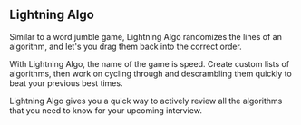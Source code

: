 ## Lightning Algo

Similar to a word jumble game, Lightning Algo randomizes the lines of an algorithm, and let's you drag them back into the correct order. 

With Lightning Algo, the name of the game is speed. Create custom lists of algorithms, then work on cycling through and descrambling them quickly to beat your previous best times. 

Lightning Algo gives you a quick way to actively review all the algorithms that you need to know for your upcoming interview. 









